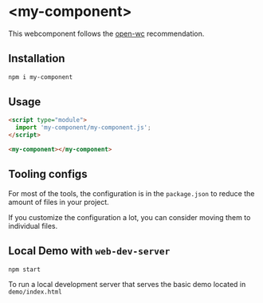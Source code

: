 # \<my-component>

This webcomponent follows the [open-wc](https://github.com/open-wc/open-wc) recommendation.

## Installation
```bash
npm i my-component
```

## Usage
```html
<script type="module">
  import 'my-component/my-component.js';
</script>

<my-component></my-component>
```



## Tooling configs

For most of the tools, the configuration is in the `package.json` to reduce the amount of files in your project.

If you customize the configuration a lot, you can consider moving them to individual files.

## Local Demo with `web-dev-server`
```bash
npm start
```
To run a local development server that serves the basic demo located in `demo/index.html`
